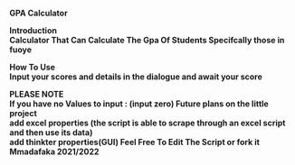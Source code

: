 <b>GPA Calculator<b>

<b>Introduction</b> 
 <br>Calculator That Can Calculate The Gpa Of Students Specifcally those in fuoye  
 
<b> How To Use </b>
    <br>Input your scores and details in the dialogue and await your score 
    
<b>PLEASE NOTE </b>
   <br>If you have no Values to input : <b>(input zero)</b>
   <b> Future plans on the little project </b>
   <br> add excel properties (the script is able to scrape through an excel script and then use its data)
   <br> add thinkter properties(GUI)
   Feel Free To Edit The Script or fork it 
Mmadafaka 2021/2022


  
